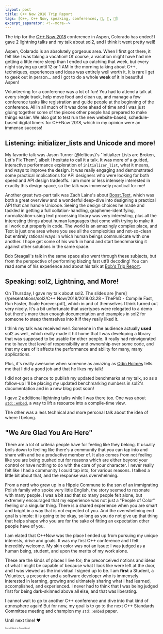 ```yaml
---
layout: post
title: C++ Now 2018 Trip Report
tags: [C++, C++ Now, speaking, conferences, 🤝, 📣, 📜]
excerpt_separator: <!--more-->
---
```


The trip for the [C++ Now 2018](http://cppnow.org/) conference in Aspen, Colorado has ended! I gave 2 lightning talks and my talk about sol2, and I think it went pretty well!

<!--more-->

Aspen, Colarado is an absolutely gorgeous area. When I first got there, it felt like I was taking a vacation! Of course, a vacation might have had me getting a little more sleep than I ended up catching that week, but every night staying up until 12 or 1 AM in the morning talking about C++, techniques, experiences and ideas was entirely well worth it. It is rare I get to geek out in person... and I got to do a whole **week** of it in beautiful Aspen!

Volunteering for a conference was a lot of fun! You had to attend a talk at every single track, help move food and clean up, and manage a few conference tasks like registration and guide people at the beginning of the conference. All in all much of it was done ahead of time and I was just gluing together some of the pieces other people had prepared to make things easier. We also got to test run the new website-based, schedule-based digital timers for C++Now 2018, which in my opinion were an immense success!

## Listening: initializer_lists and Unicode and more!

My favorite talk was Jason Turner (@lefticus)'s "Initializer Lists are Broken, Let's Fix Them", albeit I hesitate to call it a talk. It was more of a guided, interactive performance exploration of `initializer_list`, what it means, and ways to improve the design. It was really engaging and demonstrated some practical implications for API designers who were looking for both speed and API design tradeoffs. I am more or less intensely interested in exactly this design space, so the talk was immensely practical for me!

Another great two-part talk was Zach Laine's about [Boost.Text](https://github.com/tzlaine/text), which was both a great overview and a wonderful deep-dive into designing a practical API that can handle Unicode. Seeing the design choices he made and tackled in getting a full collation-handling, grapheme-identifying, normalization-using text processing library was very interesting, plus all the interesting things about human languages that come with trying to make it all work out properly in code. The world is an amazingly complex place, and Text is just one area where you see all the complexities and not-so-clean but entirely rational ways in which human beings communicate with one another. I hope get some of his work in hand and start benchmarking it against other solutions in the same space.

Bob Steagall's talk in the same space also went through these subjects, but from the perspective of performing blazing fast utf8 decoding! You can read some of his experience and about his talk at [Bob's Trip Report](https://bobsteagall.com/2018/05/13/cppnow-2018-trip-report/).

## Speaking: sol2, Lightning, and More!

On Thursday, I gave my talk about sol2. The slides are [here](/presentations/sol2/C++ Now/2018/2018.03.28 - ThePhD - Compile Fast, Run Faster, Scale Forever.pdf), which in and of themselves I think turned out very nicely. It's a bit unfortunate that usertypes were relegated to a demo but there's more than enough documentation and examples in sol2 for someone to steep themselves into it if they really liked it.

I think my talk was received well. Someone in the audience actually **used** sol2 as well, which really made it hit home that I was developing a library that was supposed to be usable for other people. It really had reinvigorated me to have that level of responsibility and ownership over some code, and that my care of it affects the performance and ability for many, many applications.

Plus, it's really awesome when someone as amazing as [Odin Holmes](https://twitter.com/odinthenerd/status/995495656054710272) tells me that I did a good job and that he likes my talk!

I did not get a chance to publish my updated benchmarks at my talk, so as a follow-up I'll be placing my updated benchmarking numbers in sol2's documentation and in a new blog post soon!

I gave 2 additional lightning talks while I was there too. One was about [`std::embed`](https://rawgit.com/ThePhD/embed/master/papers/P1040%20-%20embed.html), a way to lift a resource into a compile-time view.

The other was a less technical and more personal talk about the idea of where I belong.

## "We Are Glad You Are Here"

There are a lot of criteria people have for feeling like they belong. It usually boils down to feeling like there's a community that you can tap into and share with and be a productive member of. It also comes from not feeling like you are being pushed out for reasons which are either beyond your control or have nothing to do with the core of your character. I never really felt like I had a community I could tap into, for various reasons. I talked a little bit about that, and the response was overwhelming.

From a nerd who grew up in a Hippie Commune to the son of an immigrating Polish family who spoke very little English, the story seemed to resonate with many people. I was a bit sad that so many people felt alone, but extremely encouraged that my experience was not just a "People of Color" feeling or a singular thing. There is a shared experience when you are smart and bright in a way that is not expected of you. And the overwhelming end goal is simple: it is going to be okay, so long as you do not give up that thing that helps shape who you are for the sake of fitting an expectation other people have of you.

I am elated that C++Now was the place I ended up from pursuing my unique interests, drive and goals. It was my first C++ conference and I felt incredibly welcome. My skin color was not an issue: I was judged as a human being, student, and upon the merits of my work alone.

These are the kinds of places I live for; the preconceived notions and ideas of what I might be capable of because what I look like were left at the door, and I was viewed as the individual I signed up to be. I am **first** a Student, a Volunteer, a presenter and a software developer who is immensely interested in learning, growing and ultimately sharing what I had learned, accomplished, and experienced. I never had to think that I was being judged first for being dark-skinned above all else, and that was liberating.

I cannot wait to go to another C++ conference and dive into that kind of atmosphere again! But for now, my goal is to go to the next C++ Standards Committee meeting and champion my `std::embed` paper.

Until next time! ♥

<sup><sup><sup><sup>Const West is Const Best!</sup></sup></sup></sup>
